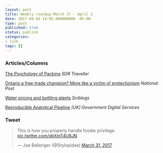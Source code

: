 ```yaml
---
layout: post
title: Weekly roundup March 27 - April 2
date: 2017-04-02 14:05.000000000 -05:00
type: post
published: true
status: publish
categories:
- link
tags: []
---
```


### Articles/Columns

[The Psychology of Packing](https://sdrtraveller.com/blogs/field-notes/the-psychology-of-packing "The Psychology of Packing") *SDR Traveller*

[Ontario a free-trade champion? More like a victim of protectionism](http://news.nationalpost.com/full-comment/chris-selley-ontario-a-free-trade-champion-more-like-a-victim-of-protectionism "Chris Selley: Ontario a free-trade champion? More like a victim of protectionism") *National Post*

[Water pricing and bottling plants](http://sciblogs.co.nz/the-dismal-science/2017/03/27/water-pricing-bottling/ "Water pricing and bottling plants. By Eric Crampton") *Sciblogs*

[Reproducible Analytical Pipeline](https://gdsdata.blog.gov.uk/2017/03/27/reproducible-analytical-pipeline/ "Reproducible Analytical Pipeline. By Matt Upson") *[UK] Government Digital Services*

### Tweet

<blockquote class="twitter-tweet" data-lang="en"><p lang="en" dir="ltr">This is how you properly handle foodie privilege. <a href="https://t.co/qbXmT4U8JN">pic.twitter.com/qbXmT4U8JN</a></p>&mdash; Joe Ballenger (@Stylopidae) <a href="https://twitter.com/Stylopidae/status/847853309650243584">March 31, 2017</a></blockquote> <script async src="//platform.twitter.com/widgets.js" charset="utf-8"></script>